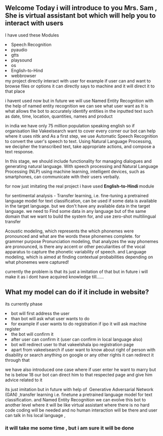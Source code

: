 ## Welcome Today i will introduce to you Mrs. Sam , She is virtual assistant bot which will help you to interact with users

I have used these Modules
  <li>Speech Recognition</li>
  <li>pyaudio</li>
 <li> gtts</li>
  <li>  playsound</li>
 <li> os </li>
 <li> English-to-Hind </li>
  <li>webbrowser</li>
my project directly interact with user for example if user can and want to browse files or options it can directly says to machine and it will direct it to that place

i havent used now but in future we will use Named Entity Recognition with the help of named entity recognition we can see what user want as It is what allows the bot to accurately identify entities in the inputted text such as date, time, location, quantities, names and product

in india we have only 75 million population speaking english so if organisation like Vakeelsearch want to cover every corner our bot can help where it uses nltk and
As a first step, we use Automatic Speech Recognition to convert the user's speech to text. Using Natural Language Processing, we decipher the transcribed text, take appropriate actions, and compose a text response.

In this stage, we should include functionality for managing dialogues and generating natural language. With speech processing and Natural Language Processing (NLP) using machine learning, intelligent devices, such as smartphones, can communicate with their users verbally.


for now just imitating the real project i have used <b>  English-to-Hindi </b> module 


for sentimental analysis - Transfer learning, i.e. fine-tuning a pretrained language model for text classification, can be used if some data is available in the target language. but we don't have any available data in the target language. we need to Find some data in any language but of the same domain that we want to build the system for, and use zero-shot multilingual transfer

Acoustic modeling, which represents the which phonemes were pronounced and what are the words these phonemes complete. for grammer purpose Pronunciation modeling, that analyzes the way phonemes are pronounced, is there any accent or other peculiarities of the vocal apparatus to capture the phonetic variability of speech. and Language modeling, which is aimed at finding contextual probabilities depending on what phonemes were captured!


currently the problem is that its just a imitation of that but in future i will make it as i dont have acquired knowledge till......



<b><h2>What my model can do if it include in website? </b></h2> its currently phase
<li>bot will first address the user
<li>than bot will ask what user wants to do
<li>for example if user wants to do registration if ipo it will ask machine register
<li>the bot will confirm it
<li>after user can confirm it (user can confirm in local language also)
<li>bot will redirect user to that vakeelshala ipo registration page

<li>apart from vakeelsearch if user want to know about right of person with disability or search anything on google or any other rights it can redirect it through that

we have also introduced one case where if user enter he want to marry but he is below 18 our bot can direct him to that respected page and give him advice related to it

its just imitation but in future with help of  Generative Adversarial Network (GAN) ,transfer learning i.e. finetune a pretrained language model for text classification. and Named Entity Recognition we can evolve this bot to another level where it will be like virtual assistant where there is no hard code coding will be needed and no human interaction will be there and user can talk in his local language , 

<h3> it will take me some time , but i am sure it will be done </h3>



